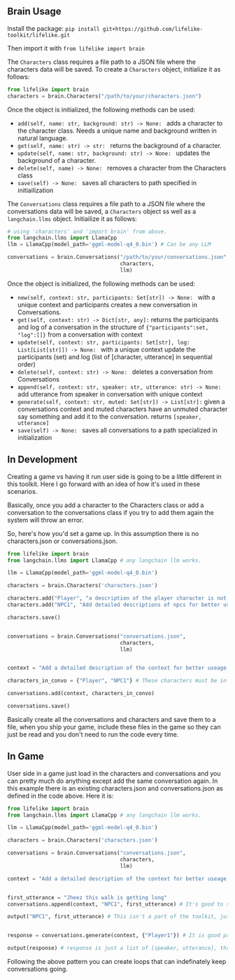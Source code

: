 ## Brain Usage
Install the package: `pip install git+https://github.com/lifelike-toolkit/lifelike.git`

Then import it with `from lifelike import brain`

The `Characters` class requires a file path to a JSON file where the characters data will be saved. To create a `Characters` object, initialize it as follows:
```python
from lifelike import brain
characters = brain.Characters("/path/to/your/characters.json")
```
Once the object is initialized, the following methods can be used:
- `add(self, name: str, background: str) -> None: ` adds a character to the character class. Needs a unique name and background written in natural language.
- `get(self, name: str) -> str: ` returns the background of a character.
- `update(self, name: str, background: str) -> None: ` updates the background of a character.
- `delete(self, name) -> None: ` removes a character from the Characters class
- `save(self) -> None: ` saves all characters to path specified in initiailization

The `Conversations` class requires a file path to a JSON file where the conversations data will be saved, a `Characters` object ss well as a `langchain.llms` object. Initiailize it as follows:
```python
# using 'characters' and 'import brain' from above.
from langchain.llms import LlamaCpp
llm = LlamaCpp(model_path='ggml-model-q4_0.bin') # Can be any LLM

conversations = brain.Conversations("/path/to/your/conversations.json",
                                    characters,
                                    llm)
```
Once the object is initialized, the following methods can be used:
- `new(self, context: str, participants: Set[str]) -> None: ` with a unique context and participants creates a new conversation in Conversations.
- `get(self, context: str) -> Dict[str, any]:` returns the participants and log of a conversation in the structure of `{"participants":set, "log":[]}` from a conversation with context
- `update(self, context: str, participants: Set[str], log: List[List[str]]) -> None: ` with a unique context update the participants (set) and log (list of [character, utterance] in sequential order)
- `delete(self, context: str) -> None: ` deletes a conversation from Conversations
- `append(self, context: str, speaker: str, utterance: str) -> None:` add utterance from speaker in conversation with unique context
- `generate(self, context: str, muted: Set[str]) -> List[str]:` given a conversations context and muted characters have an unmuted character say something and add it to the conversation. returns `[speaker, utterance]`
- `save(self) -> None: ` saves all conversations to a path specialized in initialization


## In Development
Creating a game vs having it run user side is going to be a little different in this toolkit. Here I go forward with an idea of how it's used in these scenarios.

Basically, once you add a character to the Characters class or add a conversation to the conversations class if you try to add them again the system will throw an error.

So, here's how you'd set a game up. In this assumption there is no characters.json or conversations.json.

```python
from lifelike import brain
from langchain.llms import LlamaCpp # any langchain llm works.

llm = LlamaCpp(model_path='ggml-model-q4_0.bin')

characters = brain.Characters('characters.json')

characters.add("Player", "a description of the player character is not needed, but they still need to be in the characters class.")
characters.add("NPC1", "Add detailed descriptions of npcs for better useage")

characters.save()


conversations = brain.Conversations("conversations.json",
                                    characters,
                                    llm)


context = "Add a detailed description of the context for better useage, try to include all characters names here (e.g. Player and NPC1 are walking up a mountain)"

characters_in_convo = {"Player", "NPC1"} # These characters must be in the characters class otherwise an error will be thrown. Must also be a set.

conversations.add(context, characters_in_convo)

conversations.save()
```

Basically create all the conversations and characters and save them to a file, when you ship your game, include these files in the game so they can just be read and you don't need to run the code every time.

## In Game

User side in a game just load in the characters and conversations and you can pretty much do anything except add the same conversation again. In this example there is an existing characters.json and conversations.json as defined in the code above. Here it is:

```python
from lifelike import brain
from langchain.llms import LlamaCpp # any langchain llm works.

llm = LlamaCpp(model_path='ggml-model-q4_0.bin')

characters = brain.Characters('characters.json')

conversations = brain.Conversations("conversations.json",
                                    characters,
                                    llm)

context = "Add a detailed description of the context for better useage, try to include all characters names here (e.g. Player and NPC1 are walking up a mountain)"


first_utterance = "Jheez this walk is getting long"
conversations.append(context, "NPC1", first_utterance) # It's good to start off conversations with an utterance from the NPC created yourself to kickstart the conversation

output("NPC1", first_utterance) # This isn't a part of the toolkit, just output to wherever the user will see it.


response = conversations.generate(context, {"Player1"}) # It is good practice to mute the player characters so that the toolkit doesn't generate a response from them and they remain player controlled.

output(response) # response is just a list of [speaker, utterance], throw it into output that user can see.
```

Following the above pattern you can create loops that can indefinately keep conversations going.